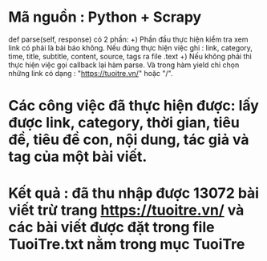 # Mã nguồn : Python + Scrapy
def parse(self, response) có 2 phần:
+) Phần đầu thực hiện kiểm tra xem link có phải là bài báo không. Nếu đúng thực hiện việc ghi : link, category, time, title, subtitle, content, source, tags ra file .text
+) Nếu không phải thì thực hiện việc gọi callback lại hàm parse. Và trong hàm yield chỉ chọn những link có dạng : "https://tuoitre.vn/" hoặc "/".
# Các công việc đã thực hiện được: lấy được link, category, thời gian, tiêu đề, tiêu đề con, nội dung, tác giả và tag của một bài viết.
# Kết quả : đã thu nhập được 13072 bài viết trừ trang https://tuoitre.vn/ và các bài viết được đặt trong file TuoiTre.txt nằm trong mục TuoiTre
